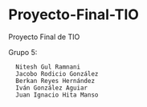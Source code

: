 # Proyecto-Final-TIO

Proyecto Final de TIO

Grupo 5:

      Nitesh Gul Ramnani
      Jacobo Rodicio González
      Berkan Reyes Hernández 
      Iván González Aguiar
      Juan Ignacio Hita Manso
